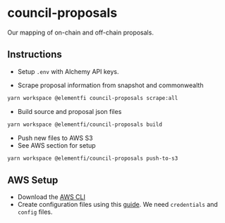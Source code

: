 # council-proposals

Our mapping of on-chain and off-chain proposals.

## Instructions

- Setup `.env` with Alchemy API keys.

- Scrape proposal information from snapshot and commonwealth

```bash
yarn workspace @elementfi council-proposals scrape:all

```

- Build source and proposal json files

```bash
yarn workspace @elementfi/council-proposals build
```

- Push new files to AWS S3
- See AWS section for setup

```bash
yarn workspace @elementfi/council-proposals push-to-s3
```

## AWS Setup

- Download the [AWS CLI](https://docs.aws.amazon.com/cli/latest/userguide/getting-started-install.html)
- Create configuration files using this [guide](https://docs.aws.amazon.com/cli/latest/userguide/cli-configure-files.html). We need `credentials` and `config` files.
